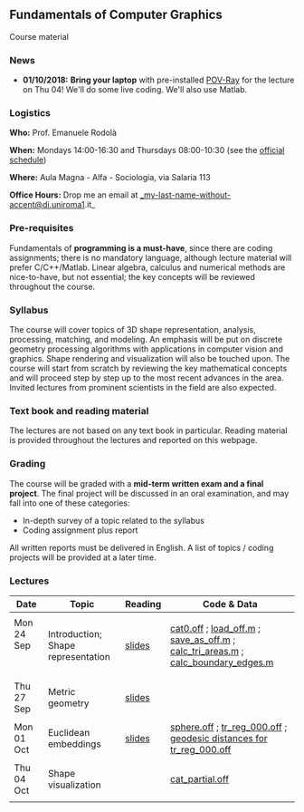 ## Fundamentals of Computer Graphics

Course material

### News

- **01/10/2018:** **Bring your laptop** with pre-installed [POV-Ray](http://www.povray.org/download/) for the lecture on Thu 04! We'll do some live coding. We'll also use Matlab.

### Logistics

**Who:** Prof. Emanuele Rodolà

**When:** Mondays 14:00-16:30 and Thursdays 08:00-10:30 (see the [official schedule](https://www.studiareinformatica.uniroma1.it/laurea-magistrale/orario-lezioni))

**Where:** Aula Magna - Alfa - Sociologia, via Salaria 113

**Office Hours:** Drop me an email at _my-last-name-without-accent@di.uniroma1.it_

### Pre-requisites

Fundamentals of **programming is a must-have**, since there are coding assignments; there is no mandatory language, although lecture material will prefer C/C++/Matlab. Linear algebra, calculus and numerical methods are nice-to-have, but not essential; the key concepts will be reviewed throughout the course.

### Syllabus

The course will cover topics of 3D shape representation, analysis, processing, matching, and modeling. An emphasis will be put on discrete geometry processing algorithms with applications in computer vision and graphics. Shape rendering and visualization will also be touched upon. The course will start from scratch by reviewing the key mathematical concepts and will proceed step by step up to the most recent advances in the area. Invited lectures from prominent scientists in the field are also expected.

### Text book and reading material

The lectures are not based on any text book in particular. Reading material is provided throughout the lectures and reported on this webpage.

### Grading

The course will be graded with a **mid-term written exam and a final project**. The final project will be discussed in an oral examination, and may fall into one of these categories:

- In-depth survey of a topic related to the syllabus
- Coding assignment plus report

All written reports must be delivered in English. A list of topics / coding projects will be provided at a later time. 

### Lectures

**Date** | **Topic** | **Reading** | **Code & Data**
------------ | ------------- | ------------ | ------------
| | |
Mon 24 Sep &nbsp; &nbsp; &nbsp; &nbsp; &nbsp; &nbsp; &nbsp; | Introduction; Shape representation | [slides](https://github.com/erodola/FundCG-s1-2018/raw/master/24.09_intro/01-intro.pdf) | [cat0.off](https://github.com/erodola/FundCG-s1-2018/raw/master/24.09_intro/code/cat0.off) ; [load_off.m](https://github.com/erodola/FundCG-s1-2018/raw/master/24.09_intro/code/load_off.m) ; [save_as_off.m](https://github.com/erodola/FundCG-s1-2018/raw/master/24.09_intro/code/save_as_off.m) ; [calc_tri_areas.m](https://github.com/erodola/FundCG-s1-2018/raw/master/24.09_intro/code/calc_tri_areas.m) ; [calc_boundary_edges.m](https://github.com/erodola/FundCG-s1-2018/raw/master/24.09_intro/code/calc_boundary_edges.m)
| | |
Thu 27 Sep | Metric geometry | [slides](https://github.com/erodola/FundCG-s1-2018/raw/master/27.09_metric/02-metric.pdf) |
| | |
Mon 01 Oct | Euclidean embeddings | [slides](https://github.com/erodola/FundCG-s1-2018/raw/master/01.10_mds/03-mds.pdf) | [sphere.off](https://github.com/erodola/FundCG-s1-2018/raw/master/01.10_mds/code/sphere.off) ; [tr_reg_000.off](https://github.com/erodola/FundCG-s1-2018/raw/master/01.10_mds/code/tr_reg_000.off) ; [geodesic distances for tr_reg_000.off](https://www.dropbox.com/s/v66jvqvxvogn0o7/tr_reg_000.D.mat?dl=0)
| | |
Thu 04 Oct | Shape visualization | | [cat_partial.off](https://github.com/erodola/FundCG-s1-2018/raw/master/04.10_viz/code/cat_partial.off)
| | |
